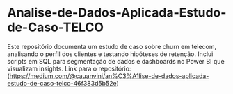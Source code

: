 # Analise-de-Dados-Aplicada-Estudo-de-Caso-TELCO
Este repositório documenta um estudo de caso sobre churn em telecom, analisando o perfil dos clientes e testando hipóteses de retenção. Inclui scripts em SQL para segmentação de dados e dashboards no Power BI que visualizam insights. Link para o repositório: (https://medium.com/@cauanvini/an%C3%A1lise-de-dados-aplicada-estudo-de-caso-telco-46f383d5b52e)
